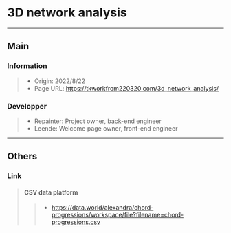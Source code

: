 # 3D network analysis  
---
## Main
### Information  
>- Origin: 2022/8/22  
>- Page URL: https://tkworkfrom220320.com/3d_network_analysis/
### Developper  
>- Repainter: Project owner, back-end engineer
>- Leende: Welcome page owner, front-end engineer

---
## Others
### Link
>#### CSV data platform
>>- https://data.world/alexandra/chord-progressions/workspace/file?filename=chord-progressions.csv

